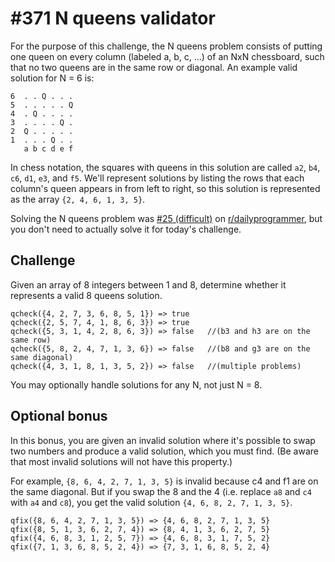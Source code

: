 # #371 N queens validator

For the purpose of this challenge, the N queens problem consists of putting one queen on every column (labeled a, b, c, ...) of an NxN chessboard, such that no two queens are in the same row or diagonal. An example valid solution for N = 6 is:

```
6  . . Q . . .
5  . . . . . Q
4  . Q . . . .
3  . . . . Q .
2  Q . . . . .
1  . . . Q . .
   a b c d e f
```

In chess notation, the squares with queens in this solution are called `a2`, `b4`, `c6`, `d1`, `e3`, and `f5`. We'll represent solutions by listing the rows that each column's queen appears in from left to right, so this solution is represented as the array `{2, 4, 6, 1, 3, 5}`.

Solving the N queens problem was [#25 (difficult)](https://www.reddit.com/r/dailyprogrammer/comments/qxv8h/3152012_challenge_25_difficult/?utm_source=reddit&utm_medium=usertext&utm_name=dailyprogrammer&utm_content=t3_ab9mn7) on [r/dailyprogrammer](https://old.reddit.com/r/dailyprogrammer/), but you don't need to actually solve it for today's challenge.

## Challenge
Given an array of 8 integers between 1 and 8, determine whether it represents a valid 8 queens solution.

```
qcheck({4, 2, 7, 3, 6, 8, 5, 1}) => true
qcheck({2, 5, 7, 4, 1, 8, 6, 3}) => true
qcheck({5, 3, 1, 4, 2, 8, 6, 3}) => false   //(b3 and h3 are on the same row)
qcheck({5, 8, 2, 4, 7, 1, 3, 6}) => false   //(b8 and g3 are on the same diagonal)
qcheck({4, 3, 1, 8, 1, 3, 5, 2}) => false   //(multiple problems)
```

You may optionally handle solutions for any N, not just N = 8.

## Optional bonus
In this bonus, you are given an invalid solution where it's possible to swap two numbers and produce a valid solution, which you must find. (Be aware that most invalid solutions will not have this property.)

For example, `{8, 6, 4, 2, 7, 1, 3, 5}` is invalid because c4 and f1 are on the same diagonal. But if you swap the 8 and the 4 (i.e. replace `a8` and `c4` with `a4` and `c8`), you get the valid solution `{4, 6, 8, 2, 7, 1, 3, 5}`.

```
qfix({8, 6, 4, 2, 7, 1, 3, 5}) => {4, 6, 8, 2, 7, 1, 3, 5}
qfix({8, 5, 1, 3, 6, 2, 7, 4}) => {8, 4, 1, 3, 6, 2, 7, 5}
qfix({4, 6, 8, 3, 1, 2, 5, 7}) => {4, 6, 8, 3, 1, 7, 5, 2}
qfix({7, 1, 3, 6, 8, 5, 2, 4}) => {7, 3, 1, 6, 8, 5, 2, 4}
```